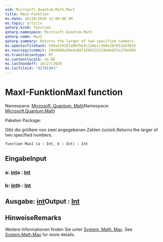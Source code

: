 ```yaml
---
uid: Microsoft.Quantum.Math.MaxI
title: MaxI-Funktion
ms.date: 10/26/2020 12:00:00 AM
ms.topic: article
qsharp.kind: function
qsharp.namespace: Microsoft.Quantum.Math
qsharp.name: MaxI
qsharp.summary: Returns the larger of two specified numbers.
ms.openlocfilehash: 530a234187a907be3c13decc3b6e18f852a63633
ms.sourcegitcommit: 29e0d88a30e4166fa580132124b0eb57e1f0e986
ms.translationtype: MT
ms.contentlocale: de-DE
ms.lasthandoff: 10/27/2020
ms.locfileid: "92701303"
---
```

# <a name="maxi-function"></a><span data-ttu-id="955c9-102">MaxI-Funktion</span><span class="sxs-lookup"><span data-stu-id="955c9-102">MaxI function</span></span>

<span data-ttu-id="955c9-103">Namespace: [Microsoft. Quantum. Math](xref:Microsoft.Quantum.Math)</span><span class="sxs-lookup"><span data-stu-id="955c9-103">Namespace: [Microsoft.Quantum.Math](xref:Microsoft.Quantum.Math)</span></span>

<span data-ttu-id="955c9-104">Paketen [](https://nuget.org/packages/)</span><span class="sxs-lookup"><span data-stu-id="955c9-104">Package: [](https://nuget.org/packages/)</span></span>


<span data-ttu-id="955c9-105">Gibt die größere von zwei angegebenen Zahlen zurück.</span><span class="sxs-lookup"><span data-stu-id="955c9-105">Returns the larger of two specified numbers.</span></span>

```qsharp
function MaxI (a : Int, b : Int) : Int
```


## <a name="input"></a><span data-ttu-id="955c9-106">Eingabe</span><span class="sxs-lookup"><span data-stu-id="955c9-106">Input</span></span>

### <a name="a--int"></a><span data-ttu-id="955c9-107">a: [int](xref:microsoft.quantum.lang-ref.int)</span><span class="sxs-lookup"><span data-stu-id="955c9-107">a : [Int](xref:microsoft.quantum.lang-ref.int)</span></span>




### <a name="b--int"></a><span data-ttu-id="955c9-108">b: [int](xref:microsoft.quantum.lang-ref.int)</span><span class="sxs-lookup"><span data-stu-id="955c9-108">b : [Int](xref:microsoft.quantum.lang-ref.int)</span></span>





## <a name="output--int"></a><span data-ttu-id="955c9-109">Ausgabe: [int](xref:microsoft.quantum.lang-ref.int)</span><span class="sxs-lookup"><span data-stu-id="955c9-109">Output : [Int](xref:microsoft.quantum.lang-ref.int)</span></span>



## <a name="remarks"></a><span data-ttu-id="955c9-110">Hinweise</span><span class="sxs-lookup"><span data-stu-id="955c9-110">Remarks</span></span>

<span data-ttu-id="955c9-111">Weitere Informationen finden Sie unter [System. Math. Max](https://docs.microsoft.com/dotnet/api/system.math.max) .</span><span class="sxs-lookup"><span data-stu-id="955c9-111">See [System.Math.Max](https://docs.microsoft.com/dotnet/api/system.math.max) for more details.</span></span>